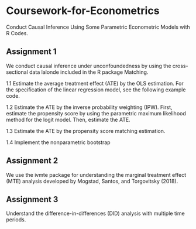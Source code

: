 # Coursework-for-Econometrics
 Conduct Causal Inference Using Some Parametric Econometric Models with R Codes.
## Assignment 1
We conduct causal inference under unconfoundedness by using the cross-sectional data lalonde included in the R package Matching. 

1.1 Estimate the average treatment effect (ATE) by the OLS estimation. For the specification of the linear regression model, see the following example code.

1.2 Estimate the ATE by the inverse probability weighting (IPW). First, estimate the propensity score by using the parametric maximum likelihood method for the logit model. Then, estimate the ATE.

1.3 Estimate the ATE by the propensity score matching estimation. 

1.4 Implement the nonparametric bootstrap

## Assignment 2
We use the ivmte package for understanding the marginal treatment effect (MTE) analysis developed by Mogstad, Santos, and Torgovitsky (2018). 

## Assignment 3
Understand the difference-in-differences (DID) analysis with multiple time periods.
